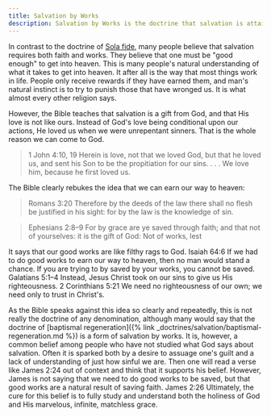 ```yaml
---
title: Salvation by Works
description: Salvation by Works is the doctrine that salvation is attained not only by faith but also requires doing good works.
---
```

In contrast to the doctrine of [<span lang="la">Sola fide</span>](/doctrines/salvation/sola-fide), many people believe that salvation requires both faith and works. They believe that one must be "good enough" to get into heaven. This is many people's natural understanding of what it takes to get into heaven. It after all is the way that most things work in life. People only receive rewards if they have earned them, and man's natural instinct is to try to punish those that have wronged us. It is what almost every other religion says.

However, the Bible teaches that salvation is a gift from God, and that His love is not like ours. Instead of God's love being conditional upon our actions, He loved us when we were unrepentant sinners. That is the whole reason we can come to God.

> 1 John 4:10, 19  Herein is love, not that we loved God, but that he loved us, and sent his Son to be the propitiation for our sins. . . . We love him, because he first loved us.

The Bible clearly rebukes the idea that we can earn our way to heaven:

> Romans 3:20  Therefore by the deeds of the law there shall no flesh be justified in his sight: for by the law is the knowledge of sin.

> Ephesians 2:8–9  For by grace are ye saved through faith; and that not of yourselves: it is the gift of God: Not of works, lest

It says that our good works are like filthy rags to God. Isaiah 64:6 If we had to do good works to earn our way to heaven, then no man would stand a chance. If you are trying to by saved by your works, you cannot be saved. Galatians 5:1–4 Instead, Jesus Christ took on our sins to give us His righteousness. 2 Corinthians 5:21 We need no righteousness of our own; we need only to trust in Christ's.

As the Bible speaks against this idea so clearly and repeatedly, this is not really the doctrine of any denomination, although many would say that the doctrine of [baptismal regeneration]({% link _doctrines/salvation/baptismal-regeneration.md %}) is a form of salvation by works. It is, however, a common belief among people who have not studied what God says about salvation. Often it is sparked both by a desire to assuage one's guilt and a lack of understanding of just how sinful we are. Then one will read a verse like James 2:24 out of context and think that it supports his belief. However, James is not saying that we need to do good works to be saved, but that good works are a natural result of saving faith. James 2:26 Ultimately, the cure for this belief is to fully study and understand both the holiness of God and His marvelous, infinite, matchless grace.

